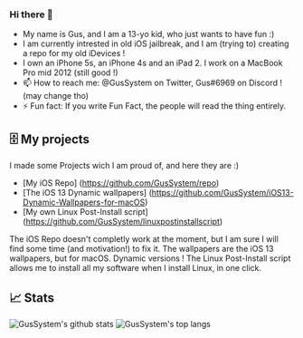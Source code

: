 ### Hi there 👋
 - My name is Gus, and I am a 13-yo kid, who just wants to have fun :)
 - I am currently intrested in old iOS jailbreak, and I am (trying to) creating a repo for my old iDevices !
 - I own an iPhone 5s, an iPhone 4s and an iPad 2. I work on a MacBook Pro mid 2012 (still good !)
 - 📫 How to reach me: @GusSystem on Twitter, Gus#6969 on Discord ! (may change tho)
 - ⚡ Fun fact: If you write Fun Fact, the people will read the thing entirely.
 
## 🗄 My projects
I made some Projects wich I am proud of, and here they are :) 
- [My iOS Repo] (https://github.com/GusSystem/repo) 
- [The iOS 13 Dynamic wallpapers] (https://github.com/GusSystem/iOS13-Dynamic-Wallpapers-for-macOS) 
- [My own Linux Post-Install script] (https://github.com/GusSystem/linuxpostinstallscript) 

The iOS Repo doesn't completly work at the moment, but I am sure I will find some time (and motivation!) to fix it.
The wallpapers are the iOS 13 wallpapers, but for macOS. Dynamic versions !
The Linux Post-Install script allows me to install all my software when I install Linux, in one click.


 ## 📈 Stats
![GusSystem's github stats](https://github-readme-stats.vercel.app/api?username=GusSystem&show_icons=true&theme=dark&hide_border=true)
![GusSystem's top langs](https://github-readme-stats.vercel.app/api/top-langs/?username=GusSystem&layout=compact&theme=dark&hide_border=true)

